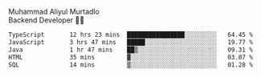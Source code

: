 Muhammad Aliyul Murtadlo
<br>
Backend Developer 👨‍💻
<br>
<!--START_SECTION:waka-->

```txt
TypeScript       12 hrs 23 mins  ████████████████░░░░░░░░░   64.45 %
JavaScript       3 hrs 47 mins   █████░░░░░░░░░░░░░░░░░░░░   19.77 %
Java             1 hr 47 mins    ██▒░░░░░░░░░░░░░░░░░░░░░░   09.31 %
HTML             35 mins         ▓░░░░░░░░░░░░░░░░░░░░░░░░   03.07 %
SQL              14 mins         ▒░░░░░░░░░░░░░░░░░░░░░░░░   01.28 %
```

<!--END_SECTION:waka-->
